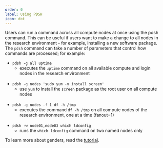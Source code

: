 ```yaml
---
order: 0
label: Using PDSH
icon: dot
---
```


Users can run a command across all compute nodes at once using the pdsh command. This can be useful if users want to make a change to all nodes in the research environment - for example, installing a new software package. The `pdsh` command can take a number of parameters that control how commands are processed; for example:

- `pdsh -g all uptime` 
    - executes the `uptime` command on all available compute and login nodes in the research environment<br><br>
- `pdsh -g nodes 'sudo yum -y install screen'`
    - use `yum` to install the `screen` package as the root user on all compute nodes<br><br>
- `pdsh -g nodes -f 1 df -h /tmp`
    - executes the command `df -h /tmp` on all compute nodes of the research environment, one at a time (fanout=1)<br><br>
- `pdsh -w node01,node03 which ldconfig`
    - runs the `which ldconfig` command on two named nodes only


To learn more about genders, read the [tutorial](https://github.com/chaos/genders/blob/master/TUTORIAL).